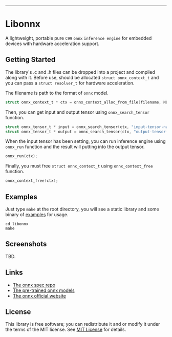

***
# Libonnx
A lightweight, portable pure `C99` `onnx` `inference engine` for embedded devices with hardware acceleration support.

## Getting Started
The library's .c and .h files can be dropped into a project and compiled along with it. Before use, should be allocated `struct onnx_context_t` and you can pass a `struct resolver_t` for hardware acceleration.

The filename is path to the format of `onnx` model.

```c
struct onnx_context_t * ctx = onnx_context_alloc_from_file(filename, NULL);
```

Then, you can get input and output tensor using `onnx_search_tensor` function.

```c
struct onnx_tensor_t * input = onnx_search_tensor(ctx, "input-tensor-name");
struct onnx_tensor_t * output = onnx_search_tensor(ctx, "output-tensor-name");
```

When the input tensor has been setting, you can run inference engine using `onnx_run` function and the result will putting into the output tensor.

```c
onnx_run(ctx);
```

Finally, you must free `struct onnx_context_t` using `onnx_context_free` function.

```c
onnx_context_free(ctx);
```

## Examples

Just type `make` at the root directory, you will see a static library and some binary of [examples](examples) for usage.

```shell
cd libonnx
make
```

## Screenshots

TBD.

## Links

* [The onnx spec repo](https://github.com/onnx/onnx)
* [The pre-trained onnx models](https://github.com/onnx/models)
* [The onnx official website](https://onnx.ai)

## License

This library is free software; you can redistribute it and or modify it under the terms of the MIT license. See [MIT License](LICENSE) for details.

